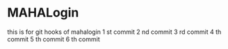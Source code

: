 # MAHALogin
this is for git hooks  of mahalogin
1 st commit
2 nd commit
3 rd commit
4 th commit
5 th commit
6 th commit
